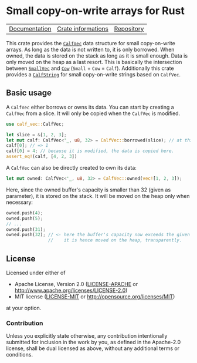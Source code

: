 # Small copy-on-write arrays for Rust

<table><tr>
	<td><a href="https://docs.rs/calf-vec">Documentation</a></td>
	<td><a href="https://crates.io/crates/calf-vec">Crate informations</a></td>
	<td><a href="https://github.com/timothee-haudebourg/calf-vec">Repository</a></td>
</tr></table>

This crate provides the
[`CalfVec`](https://docs.rs/calf-vec/latest/calf_vec/generic/struct.CalfVec.html)
data structure for small copy-on-write arrays.
As long as the data is not written to, it is only borrowed.
When owned, the data is stored on the stack as long as it is small enough.
Data is only moved on the heap as a last resort.
This is basically the intersection between
[`SmallVec`](https://crates.io/crates/smallvec) and
[`Cow`](https://doc.rust-lang.org/std/borrow/enum.Cow.html) (`Small` + `Cow` = `Calf`).
Additionally this crate provides a
[`CalfString`](https://docs.rs/calf-vec/latest/calf_vec/string/struct.CalfString.html)
for small copy-on-write strings
based on `CalfVec`.

## Basic usage

A `CalfVec` either borrows or owns its data.
You can start by creating a `CalfVec` from a slice.
It will only be copied when the `CalfVec` is modified.
```rust
use calf_vec::CalfVec;

let slice = &[1, 2, 3];
let mut calf: CalfVec<'_, u8, 32> = CalfVec::borrowed(slice); // at this point, data is only borrowed.
calf[0]; // => 1
calf[0] = 4; // because it is modified, the data is copied here.
assert_eq!(calf, [4, 2, 3])
```

A `CalfVec` can also be directly created to own its data:
```rust
let mut owned: CalfVec<'_, u8, 32> = CalfVec::owned(vec![1, 2, 3]);
```
Here, since the owned buffer's capacity is smaller than 32 (given as parameter),
it is stored on the stack.
It will be moved on the heap only when necessary:
```rust
owned.push(4);
owned.push(5);
// ...
owned.push(31);
owned.push(32); // <- here the buffer's capacity now exceeds the given limit (32).
                //    it is hence moved on the heap, transparently.
```

## License

Licensed under either of

 * Apache License, Version 2.0 ([LICENSE-APACHE](LICENSE-APACHE) or http://www.apache.org/licenses/LICENSE-2.0)
 * MIT license ([LICENSE-MIT](LICENSE-MIT) or http://opensource.org/licenses/MIT)

at your option.

### Contribution

Unless you explicitly state otherwise, any contribution intentionally submitted
for inclusion in the work by you, as defined in the Apache-2.0 license, shall be dual licensed as above, without any
additional terms or conditions.
